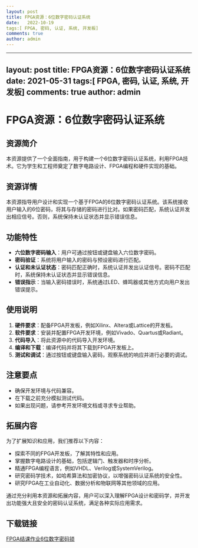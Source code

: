 ```yaml
---
layout: post
title: FPGA资源：6位数字密码认证系统
date:   2022-10-19
tags:[ FPGA, 密码, 认证, 系统, 开发板]
comments: true
author: admin
---
```

---
layout: post
title: FPGA资源：6位数字密码认证系统
date:   2021-05-31
tags:[ FPGA, 密码, 认证, 系统, 开发板]
comments: true
author: admin
---
# FPGA资源：6位数字密码认证系统

## 资源简介

本资源提供了一个全面指南，用于构建一个6位数字密码认证系统，利用FPGA技术。它为学生和工程师奠定了数字电路设计、FPGA编程和硬件实现的基础。

## 资源详情

本资源指导用户设计和实现一个基于FPGA的6位数字密码认证系统。该系统接收用户输入的6位密码，将其与存储的密码进行比对。如果密码匹配，系统认证并发出相应信号。否则，系统保持未认证状态并显示错误信息。

## 功能特性

- **六位数字密码输入**：用户可通过按钮或键盘输入六位数字密码。
- **密码验证**：系统将用户输入的密码与预设密码进行匹配。
- **认证和未认证状态**：密码匹配正确时，系统认证并发出认证信号。密码不匹配时，系统保持未认证状态并显示错误信息。
- **错误指示**：当输入密码错误时，系统通过LED、蜂鸣器或其他方式向用户发出错误提示。

## 使用说明

1. **硬件要求**：配备FPGA开发板，例如Xilinx、Altera或Lattice的开发板。
2. **软件要求**：安装并配置FPGA开发环境，例如Vivado、Quartus或Radiant。
3. **代码导入**：将此资源中的代码导入开发环境。
4. **编译和下载**：编译代码并将其下载到FPGA开发板上。
5. **测试和调试**：通过按钮或键盘输入密码，观察系统的响应并进行必要的调试。

## 注意要点

- 确保开发环境与代码兼容。
- 在下载之前充分模拟测试代码。
- 如果出现问题，请参考开发环境文档或寻求专业帮助。

## 拓展内容

为了扩展知识和应用，我们推荐以下内容：

- 探索不同的FPGA开发板，了解其特性和应用。
- 掌握数字电路设计的基础，包括逻辑门、触发器和时序分析。
- 精通FPGA编程语言，例如VHDL、Verilog或SystemVerilog。
- 研究密码学技术，如哈希算法和加密协议，以增强密码认证系统的安全性。
- 研究FPGA在工业自动化、数据分析和物联网等其他领域的应用。

通过充分利用本资源和拓展内容，用户可以深入理解FPGA设计和密码学，并开发出功能强大且安全的密码认证系统，满足各种实际应用需求。

## 下载链接

[FPGA结课作业6位数字密码锁](https://pan.quark.cn/s/43974b758c91)